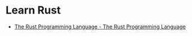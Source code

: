 # Learn Rust

- [The Rust Programming Language - The Rust Programming Language](https://doc.rust-lang.org/book/)
